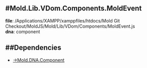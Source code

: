
#Mold.Lib.VDom.Components.MoldEvent
---------------------------------------

__file__: /Applications/XAMPP/xamppfiles/htdocs/Mold Git Checkout/MoldJS/Mold/Lib/VDom/Components/MoldEvent.js  
__dna__: component  


	






##Dependencies
--------------

* [->Mold.DNA.Component](../../../../->Mold/DNA/Component.md) 



 

 


 



		
